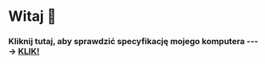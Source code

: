 # Witaj 👋

### **Kliknij tutaj, aby sprawdzić specyfikację mojego komputera ----> [KLIK!](https://github.com/PawelGamer/PawelGamer/blob/master/PawelGamer%E2%80%99s%20Equipment.md)**

